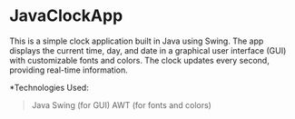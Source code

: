 # JavaClockApp
This is a simple clock application built in Java using Swing. The app displays the current time, day, and date in a graphical user interface (GUI) with customizable fonts and colors. The clock updates every second, providing real-time information.

*Technologies Used:
> Java
> Swing (for GUI)
> AWT (for fonts and colors)
